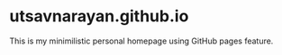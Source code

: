 utsavnarayan.github.io
======================
This is my minimilistic personal homepage using GitHub pages feature.

